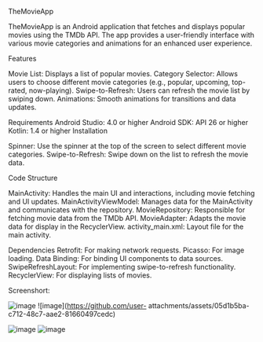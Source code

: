 TheMovieApp

TheMovieApp is an Android application that fetches and displays popular movies using the TMDb API. The app provides a user-friendly interface with various movie categories and animations for an enhanced user experience.

Features

Movie List: Displays a list of popular movies.
Category Selector: Allows users to choose different movie categories (e.g., popular, upcoming, top-rated, now-playing).
Swipe-to-Refresh: Users can refresh the movie list by swiping down.
Animations: Smooth animations for transitions and data updates.

Requirements
Android Studio: 4.0 or higher
Android SDK: API 26 or higher
Kotlin: 1.4 or higher
Installation

Spinner: Use the spinner at the top of the screen to select different movie categories.
Swipe-to-Refresh: Swipe down on the list to refresh the movie data.

Code Structure

  MainActivity: 
      Handles the main UI and interactions, including movie fetching and UI updates.
  MainActivityViewModel:
      Manages data for the MainActivity and communicates with the repository.
  MovieRepository:
      Responsible for fetching movie data from the TMDb API.
  MovieAdapter: 
      Adapts the movie data for display in the RecyclerView.
  activity_main.xml: 
      Layout file for the main activity.

  Dependencies
    Retrofit: 
        For making network requests.
    Picasso:
        For image loading.
    Data Binding: 
        For binding UI components to data sources.
    SwipeRefreshLayout: 
        For implementing swipe-to-refresh functionality.
    RecyclerView: 
        For displaying lists of movies.


Screenshort:



![image](https://github.com/user-attachments/assets/d428819a-b632-48fb-ac4b-cc2f8f8fcf27)                               ![image](https://github.com/user- attachments/assets/05d1b5ba-c712-48c7-aae2-81660497cedc)





![image](https://github.com/user-attachments/assets/28b641cc-d13f-42cf-99ff-97d1b965cd52)                                  ![image](https://github.com/user-attachments/assets/ece16adc-1b45-4e11-aeaf-63c47659e49d)




